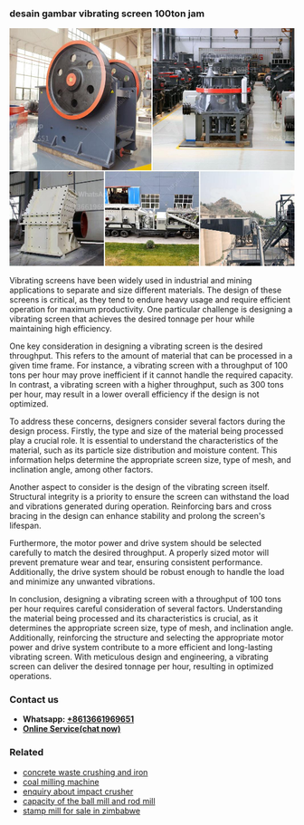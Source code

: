 <h3>desain gambar vibrating screen 100ton jam</h3><img src='1704951683.jpg' alt=''><p>Vibrating screens have been widely used in industrial and mining applications to separate and size different materials. The design of these screens is critical, as they tend to endure heavy usage and require efficient operation for maximum productivity. One particular challenge is designing a vibrating screen that achieves the desired tonnage per hour while maintaining high efficiency.</p><p>One key consideration in designing a vibrating screen is the desired throughput. This refers to the amount of material that can be processed in a given time frame. For instance, a vibrating screen with a throughput of 100 tons per hour may prove inefficient if it cannot handle the required capacity. In contrast, a vibrating screen with a higher throughput, such as 300 tons per hour, may result in a lower overall efficiency if the design is not optimized.</p><p>To address these concerns, designers consider several factors during the design process. Firstly, the type and size of the material being processed play a crucial role. It is essential to understand the characteristics of the material, such as its particle size distribution and moisture content. This information helps determine the appropriate screen size, type of mesh, and inclination angle, among other factors.</p><p>Another aspect to consider is the design of the vibrating screen itself. Structural integrity is a priority to ensure the screen can withstand the load and vibrations generated during operation. Reinforcing bars and cross bracing in the design can enhance stability and prolong the screen's lifespan.</p><p>Furthermore, the motor power and drive system should be selected carefully to match the desired throughput. A properly sized motor will prevent premature wear and tear, ensuring consistent performance. Additionally, the drive system should be robust enough to handle the load and minimize any unwanted vibrations.</p><p>In conclusion, designing a vibrating screen with a throughput of 100 tons per hour requires careful consideration of several factors. Understanding the material being processed and its characteristics is crucial, as it determines the appropriate screen size, type of mesh, and inclination angle. Additionally, reinforcing the structure and selecting the appropriate motor power and drive system contribute to a more efficient and long-lasting vibrating screen. With meticulous design and engineering, a vibrating screen can deliver the desired tonnage per hour, resulting in optimized operations.</p><h3>Contact us</h3><ul><li><strong>Whatsapp:&nbsp;<a href="https://wa.me/8613661969651">+8613661969651</a></strong></li><li><a href="https://swt.shibang-china.com/?git&amp;zhl&amp;desain gambar vibrating screen 100ton jam"><strong>Online Service(chat now)</strong></a></li></ul><h3>Related</h3><ul><li><a href='concrete waste crushing and iron.md'>concrete waste crushing and iron</a></li><li><a href='coal milling machine.md'>coal milling machine</a></li><li><a href='enquiry about impact crusher.md'>enquiry about impact crusher</a></li><li><a href='capacity of the ball mill and rod mill.md'>capacity of the ball mill and rod mill</a></li><li><a href='stamp mill for sale in zimbabwe.md'>stamp mill for sale in zimbabwe</a></li></ul>